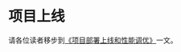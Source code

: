 # 项目上线

请各位读者移步到[《项目部署上线和性能调优》](../day91-100/98.-xiang-mu-bu-shu-shang-xian-he-xing-neng-tiao-you.md)一文。
